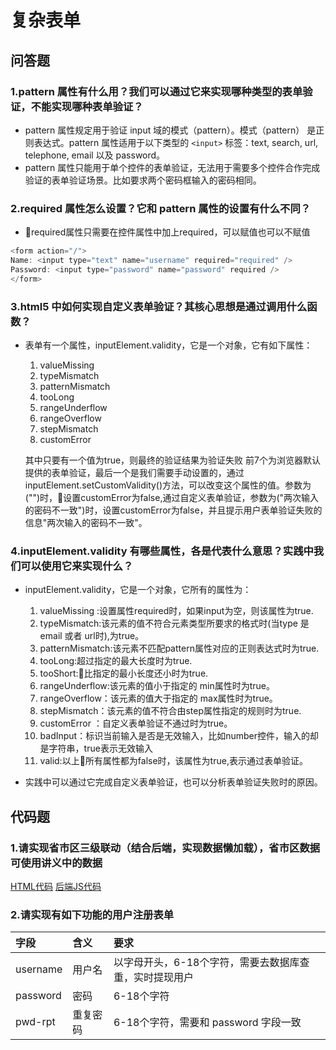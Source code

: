 # 复杂表单

## 问答题

### 1.pattern 属性有什么用？我们可以通过它来实现哪种类型的表单验证，不能实现哪种表单验证？

- pattern 属性规定用于验证 input 域的模式（pattern）。模式（pattern） 是正则表达式。pattern 属性适用于以下类型的 `<input>` 标签：text, search, url, telephone, email 以及 password。
- pattern 属性只能用于单个控件的表单验证，无法用于需要多个控件合作完成验证的表单验证场景。比如要求两个密码框输入的密码相同。
  
### 2.required 属性怎么设置？它和 pattern 属性的设置有什么不同？

- required属性只需要在控件属性中加上required，可以赋值也可以不赋值

```js
<form action="/">
Name: <input type="text" name="username" required="required" />
Password: <input type="password" name="password" required />
</form>
```

### 3.html5 中如何实现自定义表单验证？其核心思想是通过调用什么函数？

- 表单有一个属性，inputElement.validity，它是一个对象，它有如下属性：
  1. valueMissing
  2. typeMismatch
  3. patternMismatch
  4. tooLong
  5. rangeUnderflow
  6. rangeOverflow
  7. stepMismatch
  8. customError  

  其中只要有一个值为true，则最终的验证结果为验证失败 前7个为浏览器默认提供的表单验证，最后一个是我们需要手动设置的，通过inputElement.setCustomValidity()方法，可以改变这个属性的值。参数为("")时，设置customError为false,通过自定义表单验证，参数为("两次输入的密码不一致")时，设置customError为false，并且提示用户表单验证失败的信息"两次输入的密码不一致"。

### 4.inputElement.validity 有哪些属性，各是代表什么意思？实践中我们可以使用它来实现什么？

- inputElement.validity，它是一个对象，它所有的属性为：
  1. valueMissing :设置属性required时，如果input为空，则该属性为true.
  2. typeMismatch:该元素的值不符合元素类型所要求的格式时(当type 是 email 或者 url时),为true。
  3. patternMismatch:该元素不匹配pattern属性对应的正则表达式时为true.
  4. tooLong:超过指定的最大长度时为true.
  5. tooShort:比指定的最小长度还小时为true.
  6. rangeUnderflow:该元素的值小于指定的 min属性时为true。
  7. rangeOverflow：该元素的值大于指定的 max属性时为true。
  8. stepMismatch：该元素的值不符合由step属性指定的规则时为true.
  9. customError ：自定义表单验证不通过时为true。
  10. badInput：标识当前输入是否是无效输入，比如number控件，输入的却是字符串，true表示无效输入
  11. valid:以上所有属性都为false时，该属性为true,表示通过表单验证。

- 实践中可以通过它完成自定义表单验证，也可以分析表单验证失败时的原因。

## 代码题

### 1.请实现省市区三级联动（结合后端，实现数据懒加载），省市区数据可使用讲义中的数据

[HTML代码](https://github.com/LeoneKuma/mfs-homework/blob/master/mfs-senior-be-2/routes/index.js)
[后端JS代码]()
### 2.请实现有如下功能的用户注册表单

| 字段  | 含义 | 要求 |
| :-- | :-- | :-- |
|username|用户名|以字母开头，6-18个字符，需要去数据库查重，实时提现用户|
|password|密码|6-18个字符|
|pwd-rpt |重复密码 |6-18个字符，需要和 password 字段一致 |
